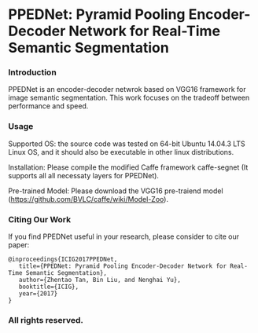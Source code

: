 # PPEDNet: Pyramid Pooling Encoder-Decoder Network for Real-Time Semantic Segmentation

### Introduction
PPEDNet is an encoder-decoder netwrok based on VGG16 framework for image semantic segmentation. This work focuses on the tradeoff between
performance and speed.

### Usage

Supported OS: 
the source code was tested on 64-bit Ubuntu 14.04.3 LTS Linux OS, and it should also be executable in other linux distributions.

Installation:
Please compile the modified Caffe framework caffe-segnet (It supports all all necessaty layers for PPEDNet).

Pre-trained Model:
Please download the VGG16 pre-traiend model (https://github.com/BVLC/caffe/wiki/Model-Zoo).

### Citing Our Work

If you find PPEDNet useful in your research, please consider to cite our paper:

    @inproceedings{ICIG2017PPEDNet,
       title={PPEDNet: Pyramid Pooling Encoder-Decoder Network for Real-Time Semantic Segmentation},
       author={Zhentao Tan, Bin Liu, and Nenghai Yu},
       booktitle={ICIG},
       year={2017}
    }
### All rights reserved.
